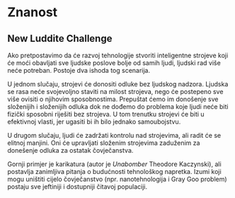 # Znanost

## New Luddite Challenge

Ako pretpostavimo da će razvoj tehnologije stvoriti inteligentne strojeve koji će moći obavljati sve ljudske poslove bolje od samih ljudi, ljudski rad više neće potreban. Postoje dva ishoda tog scenarija.

U jednom slučaju, strojevi će donositi odluke bez ljudskog nadzora. Ljudska se rasa neće svojevoljno staviti na milost strojeva, nego će postepeno sve više ovisiti o njihovim sposobnostima. Prepuštat ćemo im donošenje sve složenijih i složenijih odluka dok ne dođemo do problema koje ljudi neće biti fizički sposobni riješiti bez strojeva. U tom trenutku strojevi će biti u efektivnoj vlasti, jer ugasiti bi ih bilo jednako samoubojstvu.

U drugom slučaju, ljudi će zadržati kontrolu nad strojevima, ali radit će se elitnoj manjini. Oni će upravljati složenim strojevima zaduženim za donešenje odluka za ostatak čovječanstva.

Gornji primjer je karikatura (autor je *Unabomber* Theodore Kaczynski), ali postavlja zanimljiva pitanja o budućnosti tehnološkog napretka. Izumi koji mogu uništiti cijelo čovječanstvo (npr. nanotehnologija i Gray Goo problem) postaju sve jeftiniji i dostupniji čitavoj populaciji.
